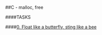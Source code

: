 ##C - malloc, free
		

		
####TASKS
		

		
####[0. Float like a butterfly, sting like a bee](0-create_array.c)
